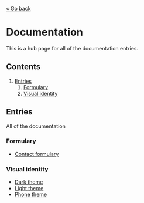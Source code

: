 [« Go back](../README.md)

# Documentation #

This is a hub page for all of the documentation entries.

## Contents

1. [Entries](#entries)
    1. [Formulary](#formulary)
    1. [Visual identity](#visual-identity)

## Entries

All of the documentation

### Formulary

- [Contact formulary](./Contact.form.md)

### Visual identity

- [Dark theme](./Dark.theme.md)
- [Light theme](./Light.theme.md)
- [Phone theme](./Phone.design.md)